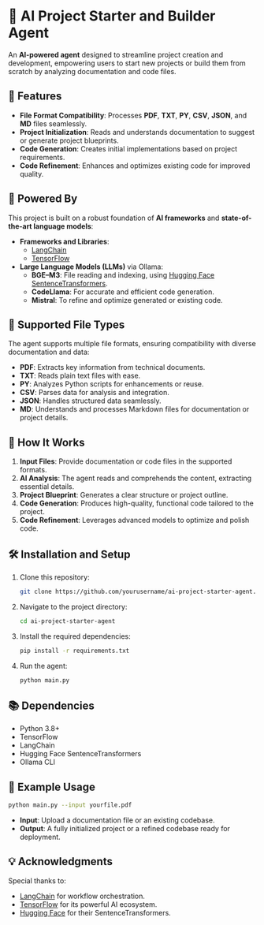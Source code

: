 
# 🚀 AI Project Starter and Builder Agent

An **AI-powered agent** designed to streamline project creation and development, empowering users to start new projects or build them from scratch by analyzing documentation and code files. 

## 🌟 Features

- **File Format Compatibility**: Processes **PDF**, **TXT**, **PY**, **CSV**, **JSON**, and **MD** files seamlessly.
- **Project Initialization**: Reads and understands documentation to suggest or generate project blueprints.
- **Code Generation**: Creates initial implementations based on project requirements.
- **Code Refinement**: Enhances and optimizes existing code for improved quality.

## 🧠 Powered By

This project is built on a robust foundation of **AI frameworks** and **state-of-the-art language models**:

- **Frameworks and Libraries**:
  - [LangChain](https://www.langchain.com/)
  - [TensorFlow](https://www.tensorflow.org/)
- **Large Language Models (LLMs)** via Ollama:
  - **BGE–M3**: File reading and indexing, using [Hugging Face SentenceTransformers](https://www.sbert.net/).
  - **CodeLlama**: For accurate and efficient code generation.
  - **Mistral**: To refine and optimize generated or existing code.

## 📂 Supported File Types

The agent supports multiple file formats, ensuring compatibility with diverse documentation and data:
- **PDF**: Extracts key information from technical documents.
- **TXT**: Reads plain text files with ease.
- **PY**: Analyzes Python scripts for enhancements or reuse.
- **CSV**: Parses data for analysis and integration.
- **JSON**: Handles structured data seamlessly.
- **MD**: Understands and processes Markdown files for documentation or project details.

## 🚀 How It Works

1. **Input Files**: Provide documentation or code files in the supported formats.
2. **AI Analysis**: The agent reads and comprehends the content, extracting essential details.
3. **Project Blueprint**: Generates a clear structure or project outline.
4. **Code Generation**: Produces high-quality, functional code tailored to the project.
5. **Code Refinement**: Leverages advanced models to optimize and polish code.

## 🛠️ Installation and Setup

1. Clone this repository:
   ```bash
   git clone https://github.com/yourusername/ai-project-starter-agent.git
   ```
2. Navigate to the project directory:
   ```bash
   cd ai-project-starter-agent
   ```
3. Install the required dependencies:
   ```bash
   pip install -r requirements.txt
   ```
4. Run the agent:
   ```bash
   python main.py
   ```

## 📚 Dependencies

- Python 3.8+
- TensorFlow
- LangChain
- Hugging Face SentenceTransformers
- Ollama CLI

## 🤖 Example Usage

```bash
python main.py --input yourfile.pdf
```

- **Input**: Upload a documentation file or an existing codebase.
- **Output**: A fully initialized project or a refined codebase ready for deployment.

## 💡 Acknowledgments

Special thanks to:
- [LangChain](https://www.langchain.com/) for workflow orchestration.
- [TensorFlow](https://www.tensorflow.org/) for its powerful AI ecosystem.
- [Hugging Face](https://huggingface.co/) for their SentenceTransformers.
